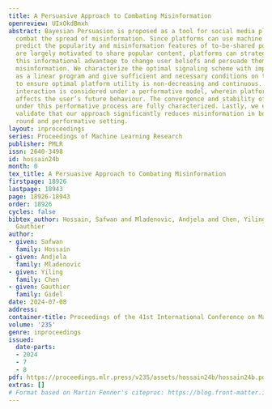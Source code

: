 ```yaml
---
title: A Persuasive Approach to Combating Misinformation
openreview: UIxOkdBmxh
abstract: Bayesian Persuasion is proposed as a tool for social media platforms to
  combat the spread of misinformation. Since platforms can use machine learning to
  predict the popularity and misinformation features of to-be-shared posts, and users
  are largely motivated to share popular content, platforms can strategically signal
  this informational advantage to change user beliefs and persuade them not to share
  misinformation. We characterize the optimal signaling scheme with imperfect predictions
  as a linear program and give sufficient and necessary conditions on the classifier
  to ensure optimal platform utility is non-decreasing and continuous. Next, this
  interaction is considered under a performative model, wherein platform intervention
  affects the user’s future behaviour. The convergence and stability of optimal signaling
  under this performative process are fully characterized. Lastly, we experimentally
  validate that our approach significantly reduces misinformation in both the single
  round and performative setting.
layout: inproceedings
series: Proceedings of Machine Learning Research
publisher: PMLR
issn: 2640-3498
id: hossain24b
month: 0
tex_title: A Persuasive Approach to Combating Misinformation
firstpage: 18926
lastpage: 18943
page: 18926-18943
order: 18926
cycles: false
bibtex_author: Hossain, Safwan and Mladenovic, Andjela and Chen, Yiling and Gidel,
  Gauthier
author:
- given: Safwan
  family: Hossain
- given: Andjela
  family: Mladenovic
- given: Yiling
  family: Chen
- given: Gauthier
  family: Gidel
date: 2024-07-08
address:
container-title: Proceedings of the 41st International Conference on Machine Learning
volume: '235'
genre: inproceedings
issued:
  date-parts:
  - 2024
  - 7
  - 8
pdf: https://proceedings.mlr.press/v235/assets/hossain24b/hossain24b.pdf
extras: []
# Format based on Martin Fenner's citeproc: https://blog.front-matter.io/posts/citeproc-yaml-for-bibliographies/
---
```

